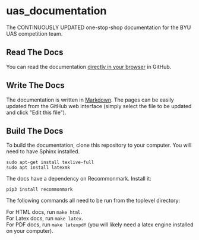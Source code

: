 # uas_documentation
The CONTINUOUSLY UPDATED one-stop-shop documentation for the BYU UAS competition team.

## Read The Docs
You can read the documentation [directly in your browser](https://github.com/BYU-AUVSI/uas_documentation/blob/master/source) in GitHub.  

## Write The Docs
The documentation is written in [Markdown](https://github.com/adam-p/markdown-here/wiki/Markdown-Cheatsheet). 
The pages can be easily updated from the GitHub web interface (simply select
the file to be updated and click "Edit this file").

## Build The Docs
To build the documentation, clone this repository to your computer. You will 
need to have Sphinx installed.
```
sudo apt-get install texlive-full
sudo apt install latexmk
```

The docs have a dependency on Recommonmark. Install it:
```
pip3 install recommonmark
```

The following commands all need to be run from the toplevel directory:

For HTML docs, run `make html`.  
For Latex docs, run `make latex`.  
For PDF docs, run `make latexpdf` (you will likely need a latex engine installed on your computer).  
